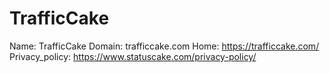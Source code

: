 
# TrafficCake

Name: TrafficCake
Domain: trafficcake.com
Home: https://trafficcake.com/
Privacy_policy: https://www.statuscake.com/privacy-policy/
